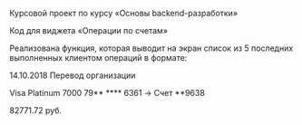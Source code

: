 Курсовой проект по курсу «Основы backend-разработки»

Код для виджета «Операции по счетам»

Реализована функция, которая выводит на экран список из 5 последних выполненных клиентом операций в формате:

14.10.2018 Перевод организации

Visa Platinum 7000 79** **** 6361 -> Счет **9638

82771.72 руб.
